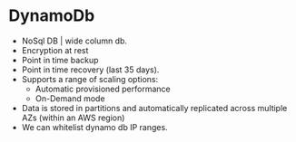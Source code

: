 # DynamoDb

- NoSql DB | wide column db.
- Encryption at rest
- Point in time backup
- Point in time recovery (last 35 days). 
- Supports a range of scaling options:
    - Automatic provisioned performance
    - On-Demand mode
- Data is stored in partitions and automatically replicated across multiple AZs (within an AWS region)
- We can whitelist dynamo db IP ranges.


